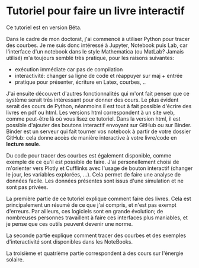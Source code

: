 # Tutoriel pour faire un livre interactif

Ce tutoriel est en version Béta.

Dans le cadre de mon doctorat, j'ai commencé à utiliser Python pour tracer des courbes. Je me suis donc intéressé à Jupyter, Notebook puis Lab, car l'interface d'un notebook dans le style Mathematica (ou MatLab? Jamais utilisé) m'a toujours semblé très pratique, pour les raisons suivantes:
* exécution immédiate car pas de compilation
* interactivité: changer sa ligne de code et réappuyer sur maj + entrée
* pratique pour présenter, écriture en Latex, courbes, ..

J'ai ensuite découvert d'autres fonctionnalités qui m'ont fait penser que ce système serait très intéressant pour donner des cours. Le plus évident serait des cours de Python, néanmoins il est tout à fait possible d'écrire des livres en pdf ou html. Les versions html correspondent à un site web, comme peut-être là où vous lisez ce tutoriel. Dans la version html, il est possible d'ajouter des boutons interactif envoyant sur GitHub ou sur Binder. Binder est un serveur qui fait tourner vos notebook à partir de votre dossier GitHub: cela donne accès de manière interactive à votre livre/code en **lecture seule.** 

Du code pour tracer des courbes est également disponible, comme exemple de ce qu'il est possible de faire. J'ai personellement choisi de m'orienter vers Plotly et Cufflinks avec l'usage de bouton interactif (changer le jour, les variables explorées, ...). Cela permet de faire une analyse de données facile. Les données présentes sont issus d'une simulation et ne sont pas privées. 

La première partie de ce tutoriel explique comment faire des livres. Cela est principalement un résumé de ce que j'ai compris, et n'est pas exempt d'erreurs. Par ailleurs, ces logiciels sont en grande évolution; de nombreuses personnes travaillent à faire ces interfaces plus maniables, et je pense que ces outils peuvent devenir une norme.

La seconde partie explique comment tracer des courbes et des exemples d'interactivité sont disponibles dans les NoteBooks. 

La troisième et quatrième partie correspondent à des cours sur l'énergie solaire.
